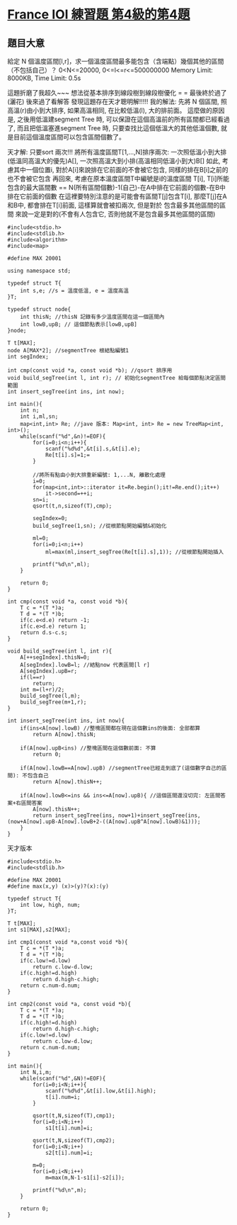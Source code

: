 # [France IOI 練習題 第4級的第4題](http://www.france-ioi.org/algo/task.php?idChapter=671&idTask=2330)

## 題目大意
給定 N 個溫度區間[l,r]，求一個溫度區間最多能包含（含端點）幾個其他的區間（不包括自己）？
0<N<=20000, 0<=l<=r<=500000000
Memory Limit: 8000KB, Time Limit: 0.5s

這題折磨了我超久~~~ 想法從基本排序到線段樹到線段樹優化 = = 最後終於過了(灑花)
後來過了看解答 發現這題存在天才聰明解!!!!!
我的解法:
先將 N 個區間, 照高溫(r)由小到大排序, 如果高溫相同, 在比較低溫(l), 大的排前面。 這麼做的原因是, 之後用低溫建segment Tree 時, 可以保證在這個高溫前的所有區間都已經看過了, 而且把低溫塞進segment Tree 時, 只要查找比這個低溫大的其他低溫個數, 就是目前這個溫度區間可以包含區間個數了。

天才解:
只要sort 兩次!!!
將所有溫度區間T[1,...,N]排序兩次:
一次照低溫小到大排(低溫同高溫大的優先)A[], 一次照高溫大到小排(高溫相同低溫小到大)B[]
如此, 考慮其中一個位置i, 對於A[i]來說排在它前面的不會被它包含, 同樣的排在B[i]之前的也不會被它包含
再回來, 考慮在原本溫度區間T中編號是i的溫度區間 T[i],
T[i]所能包含的最大區間數 == N(所有區間個數)-1(自己)-在A中排在它前面的個數-在B中排在它前面的個數
在這裡要特別注意的是可能會有區間T[j]包含T[i], 那麼T[j]在A和B中, 都會排在T[i]前面, 這樣算就會被扣兩次,
但是對於 包含最多其他區間的區間 來說一定是對的(不會有人包含它, 否則他就不是包含最多其他區間的區間)
```
#include<stdio.h>
#include<stdlib.h>
#include<algorithm>
#include<map>

#define MAX 20001

using namespace std;

typedef struct T{
    int s,e; //s = 溫度低溫, e = 溫度高溫
}T;

typedef struct node{
    int thisN; //thisN 記錄有多少溫度區間在這一個區間內
    int lowB,upB; // 這個節點表示[lowB,upB]
}node;

T t[MAX];
node A[MAX*2]; //segmentTree 根結點編號1
int segIndex;

int cmp(const void *a, const void *b); //qsort 排序用
void build_segTree(int l, int r); // 初始化segmentTree 給每個節點決定區間範圍
int insert_segTree(int ins, int now);

int main(){
    int n;
    int i,ml,sn;
    map<int,int> Re; //jave 版本: Map<int, int> Re = new TreeMap<int, int>();
    while(scanf("%d",&n)!=EOF){
        for(i=0;i<n;i++){
            scanf("%d%d",&t[i].s,&t[i].e);
            Re[t[i].s]=1;=
        }

        //將所有點由小到大排重新編號: 1,...N, 離散化處理
        i=0;
        for(map<int,int>::iterator it=Re.begin();it!=Re.end();it++)
            it->second=++i;
        sn=i;
        qsort(t,n,sizeof(T),cmp);

        segIndex=0;
        build_segTree(1,sn); //從根節點開始編號&初始化

        ml=0;
        for(i=0;i<n;i++)
            ml=max(ml,insert_segTree(Re[t[i].s],1)); //從根節點開始插入

        printf("%d\n",ml);
    }

    return 0;
}

int cmp(const void *a, const void *b){
    T c = *(T *)a;
    T d = *(T *)b;
    if(c.e<d.e) return -1;
    if(c.e>d.e) return 1;
    return d.s-c.s;
}

void build_segTree(int l, int r){
    A[++segIndex].thisN=0;
    A[segIndex].lowB=l; //結點now 代表區間[l r]
    A[segIndex].upB=r;
    if(l==r)
        return;
    int m=(l+r)/2;
    build_segTree(l,m);
    build_segTree(m+1,r);
}

int insert_segTree(int ins, int now){
    if(ins<A[now].lowB) //整塊區間都在現在這個數ins的後面: 全部都算
        return A[now].thisN;

    if(A[now].upB<ins) //整塊區間在這個數前面: 不算
        return 0;

    if(A[now].lowB==A[now].upB) //segmentTree已經走到底了(這個數字自己的區間): 不包含自己
        return A[now].thisN++;

    if(A[now].lowB<=ins && ins<=A[now].upB){ //這個區間還沒切完: 左區間答案+右區間答案
        A[now].thisN++;
        return insert_segTree(ins, now+1)+insert_segTree(ins, (now+A[now].upB-A[now].lowB+2-((A[now].upB^A[now].lowB)&1)));
    }
}
```
天才版本
```
#include<stdio.h>
#include<stdlib.h>

#define MAX 20001
#define max(x,y) (x)>(y)?(x):(y)

typedef struct T{
    int low, high, num;
}T;

T t[MAX];
int s1[MAX],s2[MAX];

int cmp1(const void *a,const void *b){
    T c = *(T *)a;
    T d = *(T *)b;
    if(c.low!=d.low)
        return c.low-d.low;
    if(c.high!=d.high)
        return d.high-c.high;
    return c.num-d.num;
}

int cmp2(const void *a, const void *b){
    T c = *(T *)a;
    T d = *(T *)b;
    if(c.high!=d.high)
        return d.high-c.high;
    if(c.low!=d.low)
        return c.low-d.low;
    return c.num-d.num;
}

int main(){
    int N,i,m;
    while(scanf("%d",&N)!=EOF){
        for(i=0;i<N;i++){
            scanf("%d%d",&t[i].low,&t[i].high);
            t[i].num=i;
        }

        qsort(t,N,sizeof(T),cmp1);
        for(i=0;i<N;i++)
            s1[t[i].num]=i;

        qsort(t,N,sizeof(T),cmp2);
        for(i=0;i<N;i++)
            s2[t[i].num]=i;

        m=0;
        for(i=0;i<N;i++)
            m=max(m,N-1-s1[i]-s2[i]);

        printf("%d\n",m);
    }

    return 0;
}
```
